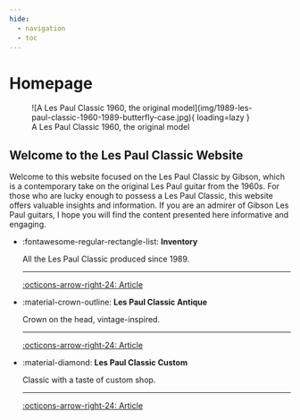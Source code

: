 ```yaml
---
hide:
  - navigation
  - toc
---
```

# Homepage

[//]: # (![Les Paul Classic 1960 with Model]&#40;img/1996-Gibson-Les-Paul-Classic-consignment-12-scaled.jpg&#41;)


<figure markdown="span">
    ![A Les Paul Classic 1960, the original model](img/1989-les-paul-classic-1960-1989-butterfly-case.jpg){ loading=lazy }
    <figcaption>
    A Les Paul Classic 1960, the original model
</figcaption>
</figure>

## Welcome to the Les Paul Classic Website

Welcome to this website focused on the Les Paul Classic by Gibson,
which is a contemporary take on the original Les Paul guitar from the 1960s.
For those who are lucky enough to possess a Les Paul Classic,
this website offers valuable insights and information.
If you are an admirer of Gibson Les Paul guitars,
I hope you will find the content presented here informative and engaging.

<div class="grid cards" markdown>

[//]: # (-   :simple-c: __Les Paul Classic 1960__)

[//]: # ()
[//]: # (    The original model)

[//]: # ()
[//]: # (    ---)

[//]: # ([//]: # &#40;    [:octicons-arrow-right-24: Articles]&#40;blog/category/classic-1960/&#41;&#41;)
[//]: # (    WIP)

[//]: # ()
-   :fontawesome-regular-rectangle-list: __Inventory__

    All the Les Paul Classic produced since 1989.

    ---
    [:octicons-arrow-right-24: Article](blog/posts/inventory-les-paul-classics.md)

-   :material-crown-outline: __Les Paul Classic Antique__

    Crown on the head, vintage-inspired.

    ---
    [:octicons-arrow-right-24: Article](blog/posts/2007-les-paul-classic-antique.md)

-   :material-diamond: __Les Paul Classic Custom__

    Classic with a taste of custom shop.

    ---
    [:octicons-arrow-right-24: Article](blog/posts/2007-les-paul-classic-custom.md)

[//]: # (-   :material-calendar-week: __Les Paul Classic Guitars of the Week__)

[//]: # ()
[//]: # (    A unique guitar every week.)

[//]: # ()
[//]: # (    ---)

[//]: # ()
[//]: # (    [:octicons-arrow-right-24: Article]&#40;blog/category/guitar-of-the-week---gotw/&#41;)
[//]: # (    WIP)
</div>
